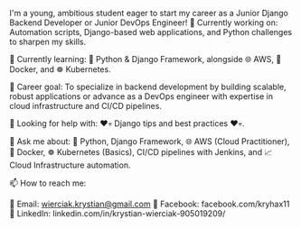 I'm a young, ambitious student eager to start my career as a Junior Django Backend Developer or Junior DevOps Engineer!
🔭 Currently working on: Automation scripts, Django-based web applications, and Python challenges to sharpen my skills.

🌱 Currently learning: 🐍 Python & Django Framework, alongside 🌐 AWS, 🐋 Docker, and ☸️ Kubernetes.

🎯 Career goal: To specialize in backend development by building scalable, robust applications or advance as a DevOps engineer with expertise in cloud infrastructure and CI/CD pipelines.

🤔 Looking for help with: ❤💀 Django tips and best practices ❤💀.

💬 Ask me about: 🐍 Python, Django Framework, 🌐 AWS (Cloud Practitioner), 🐋 Docker, ☸️ Kubernetes (Basics), CI/CD pipelines with Jenkins, and 📈 Cloud Infrastructure automation.

📫 How to reach me:

📧 Email: wierciak.krystian@gmail.com
📇 Facebook: facebook.com/kryhax11
🔗 LinkedIn: linkedin.com/in/krystian-wierciak-905019209/
